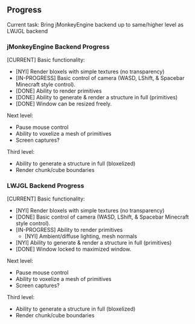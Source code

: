 ## Progress

Current task: Bring jMonkeyEngine backend up to same/higher level as LWJGL backend

### jMonkeyEngine Backend Progress

[CURRENT] Basic functionality:
* [NYI] Render bloxels with simple textures (no transparency)
* [IN-PROGRESS] Basic control of camera (WASD, LShift, & Spacebar Minecraft style control).
* [DONE] Ability to render primitives
* [DONE] Ability to generate & render a structure in full (primitives)
* [DONE] Window can be resized freely.

Next level:
* Pause mouse control
* Ability to voxelize a mesh of primitives
* Screen captures?

Third level:
* Ability to generate a structure in full (bloxelized)
* Render chunk/cube boundaries

### LWJGL Backend Progress

[CURRENT] Basic functionality:
* [NYI] Render bloxels with simple textures (no transparency)
* [DONE] Basic control of camera (WASD, LShift, & Spacebar Minecraft style control).
* [IN-PROGRESS] Ability to render primitives
  * [NYI] Ambient/diffuse lighting, mesh normals
* [NYI] Ability to generate & render a structure in full (primitives)
* [DONE] Window locked to maximized window.

Next level:
* Pause mouse control
* Ability to voxelize a mesh of primitives
* Screen captures?

Third level:
* Ability to generate a structure in full (bloxelized)
* Render chunk/cube boundaries

